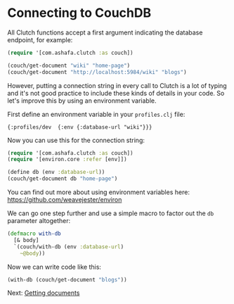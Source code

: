 # Connecting to CouchDB

All Clutch functions accept a first argument indicating the database endpoint, for example:

```clojure
(require '[com.ashafa.clutch :as couch])

(couch/get-document "wiki" "home-page")
(couch/get-document "http://localhost:5984/wiki" "blogs")
```

However, putting a connection string in every call to Clutch is a lot of typing and it's not good practice to include these kinds of details in your code. So let's improve this by using an environment variable.

First define an environment variable in your `profiles.clj` file:

```
{:profiles/dev  {:env {:database-url "wiki"}}}
```

Now you can use this for the connection string:

```clojure
(require '[com.ashafa.clutch :as couch])
(require '[environ.core :refer [env]])

(define db (env :database-url))
(couch/get-document db "home-page")
```

You can find out more about using environment variables here: https://github.com/weavejester/environ

We can go one step further and use a simple macro to factor out the `db` parameter altogether:

```clojure
(defmacro with-db
  [& body]
  `(couch/with-db (env :database-url)
    ~@body))
```

Now we can write code like this:

```clojure
(with-db (couch/get-document "blogs"))
```

Next: [Getting documents](get-doc.md)